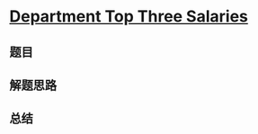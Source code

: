 # [Department Top Three Salaries](https://leetcode.com/problems/department-top-three-salaries/)
## 题目


## 解题思路


## 总结



